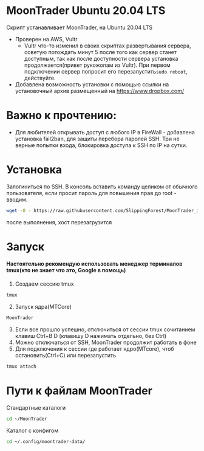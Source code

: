 # MoonTrader Ubuntu 20.04 LTS

Скрипт устанавливает MoonTrader, на Ubuntu 20.04 LTS
- Проверен на AWS, Vultr
  - Vultr что-то изменил в своих скриптах развертывания сервера, советую потождать минут 5 после того как сервер станет доступным, так как после доступности сервера установка продолжается(привет рукожопам из Vultr). При первом подключении сервер попросит его перезапустить```sudo reboot```, действуйте.
- Добавлена возможность установки с помощью ссылки на установочный архив размещенный на https://www.dropbox.com/

# Важно к прочтению: 
- Для любителей открывать доступ с любого IP в FireWall - добавлена установка fail2ban, для защиты перебора паролей SSH. Три не верные попытки входа, блокировка доступа к SSH по IP на сутки.

# Установка

Залогиниться по SSH. В консоль вставить команду целиком от обычного пользователя, если просит пароль для повышения прав до root - вводим.
```bash
wget -O - https://raw.githubusercontent.com/SlippingForest/MoonTrader_install/master/Ubuntu20.04LTS/install.sh | bash <(cat) </dev/tty
```
после выполнения, хост перезагрузится

# Запуск

#### Настоятельно рекомендую использовать менеджер терминалов tmux(кто не знает что это, Google в помощь)

1. Создаем сессию tmux
```bash
tmux
```
2. Запуск ядра(MTCore)
```bash
MoonTrader
```
3. Если все прошло успешно, отключиться от сессии tmux сочитанием клавиш Ctrl+B D (клавишу D нажимать отдельно, без Ctrl)
4. Можно отключаться от SSH, MoonTrader продолжит работать в фоне
5. Для подключения к сессии где работает ядро(MTcore), чтоб остановить(Ctrl+C) или перезапустить
```bash
tmux attach
```
# Пути к файлам MoonTrader
Стандартные каталоги
```bash
cd ~/MoonTrader
```
Каталог с конфигом
```bash
cd ~/.config/moontrader-data/
```

